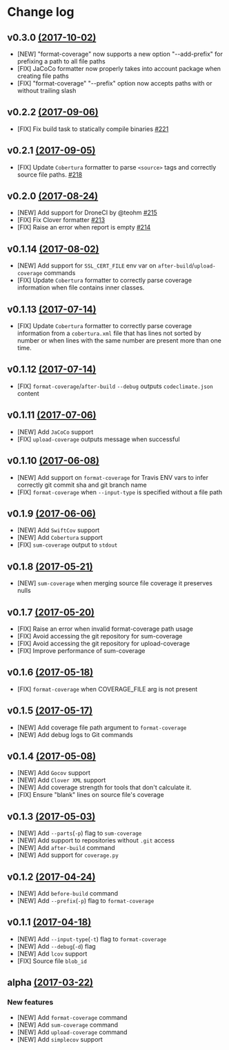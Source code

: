 # Change log

## v0.3.0 [(2017-10-02)](https://github.com/codeclimate/test-reporter/releases/tag/v0.3.0)

* [NEW] "format-coverage" now supports a new option "--add-prefix" for prefixing a path to all file paths
* [FIX] JaCoCo formatter now properly takes into account package when creating file paths
* [FIX] "format-coverage" "--prefix" option now accepts paths with or without trailing slash

## v0.2.2 [(2017-09-06)](https://github.com/codeclimate/test-reporter/releases/tag/v0.2.2)

* [FIX] Fix build task to statically compile binaries [#221][]

[#221]: https://github.com/codeclimate/test-reporter/pull/221

## v0.2.1 [(2017-09-05)](https://github.com/codeclimate/test-reporter/releases/tag/v0.2.1)

* [FIX] Update `Cobertura` formatter to parse `<source>` tags and correctly source file
   paths. [#218][]

[#218]: https://github.com/codeclimate/test-reporter/pull/218

## v0.2.0 [(2017-08-24)](https://github.com/codeclimate/test-reporter/releases/tag/v0.2.0)

* [NEW] Add support for DroneCI by @teohm [#215][]
* [FIX] Fix Clover formatter [#213][]
* [FIX] Raise an error when report is empty [#214][]

[#213]: https://github.com/codeclimate/test-reporter/pull/213
[#214]: https://github.com/codeclimate/test-reporter/pull/214
[#215]: https://github.com/codeclimate/test-reporter/pull/215

## v0.1.14 [(2017-08-02)](https://github.com/codeclimate/test-reporter/releases/tag/v0.1.14)

* [NEW] Add support for `SSL_CERT_FILE` env var on
  `after-build`/`upload-coverage` commands
* [FIX] Update `Cobertura` formatter to correctly parse coverage information
  when file contains inner classes.

## v0.1.13 [(2017-07-14)](https://github.com/codeclimate/test-reporter/releases/tag/v0.1.13)

* [FIX] Update `Cobertura` formatter to correctly parse coverage information
  from a `cobertura.xml` file that has lines not sorted by number or when lines
  with the same number are present more than one time.

## v0.1.12 [(2017-07-14)](https://github.com/codeclimate/test-reporter/releases/tag/v0.1.12)

* [FIX] `format-coverage`/`after-build` `--debug` outputs `codeclimate.json` content

## v0.1.11 [(2017-07-06)](https://github.com/codeclimate/test-reporter/releases/tag/v0.1.11)

* [NEW] Add `JaCoCo` support
* [FIX] `upload-coverage` outputs message when successful

## v0.1.10 [(2017-06-08)](https://github.com/codeclimate/test-reporter/releases/tag/v0.1.10)

* [NEW]  Add support on `format-coverage` for Travis ENV vars to
  infer correctly git commit sha and git branch name
* [FIX] `format-coverage` when `--input-type` is specified without a file path

## v0.1.9 [(2017-06-06)](https://github.com/codeclimate/test-reporter/releases/tag/v0.1.9)

* [NEW] Add `SwiftCov` support
* [NEW] Add `Cobertura` support
* [FIX] `sum-coverage` output to `stdout`

## v0.1.8 [(2017-05-21)](https://github.com/codeclimate/test-reporter/releases/tag/v0.1.8)

* [NEW] `sum-coverage` when merging source file coverage it preserves nulls

## v0.1.7 [(2017-05-20)](https://github.com/codeclimate/test-reporter/releases/tag/v0.1.7)

* [FIX] Raise an error when invalid format-coverage path usage
* [FIX] Avoid accessing the git repository for sum-coverage
* [FIX] Avoid accessing the git repository for upload-coverage
* [FIX] Improve performance of sum-coverage

## v0.1.6 [(2017-05-18)](https://github.com/codeclimate/test-reporter/releases/tag/v0.1.6)

* [FIX] `format-coverage` when COVERAGE_FILE arg is not present

## v0.1.5 [(2017-05-17)](https://github.com/codeclimate/test-reporter/releases/tag/v0.1.5)

* [NEW] Add coverage file path argument to `format-coverage`
* [NEW] Add debug logs to Git commands

## v0.1.4 [(2017-05-08)](https://github.com/codeclimate/test-reporter/releases/tag/v0.1.4)

* [NEW] Add `Gocov` support
* [NEW] Add `Clover XML` support
* [NEW] Add coverage strength for tools that don't calculate it.
* [FIX] Ensure "blank" lines on source file's coverage

## v0.1.3 [(2017-05-03)](https://github.com/codeclimate/test-reporter/releases/tag/v0.1.3)

* [NEW] Add `--parts`(`-p`) flag to `sum-coverage`
* [NEW] Add support to repositories without `.git` access
* [NEW] Add `after-build` command
* [NEW] Add support for `coverage.py`

## v0.1.2 [(2017-04-24)](https://github.com/codeclimate/test-reporter/releases/tag/v0.1.2)

* [NEW] Add `before-build` command
* [NEW] Add `--prefix`(`-p`) flag to `format-coverage`

## v0.1.1 [(2017-04-18)](https://github.com/codeclimate/test-reporter/releases/tag/v0.1.1)

* [NEW] Add `--input-type`(`-t`) flag to `format-coverage`
* [NEW] Add `--debug`(`-d`) flag
* [NEW] Add `lcov` support
* [FIX] Source file `blob_id`

## alpha [(2017-03-22)](https://github.com/codeclimate/test-reporter/releases/tag/alpha)

### New features

* [NEW] Add `format-coverage` command
* [NEW] Add `sum-coverage` command
* [NEW] Add `upload-coverage` command
* [NEW] Add `simplecov` support

